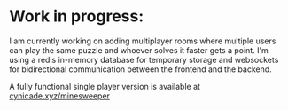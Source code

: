 # Work in progress: 

I am currently working on adding multiplayer rooms where multiple users can play the same puzzle and whoever solves it faster gets a point. I'm using a redis in-memory database for temporary storage and websockets for bidirectional communication between the frontend and the backend.

A fully functional single player version is available at [cynicade.xyz/minesweeper](https://www.cynicade.xyz/minesweeper)

